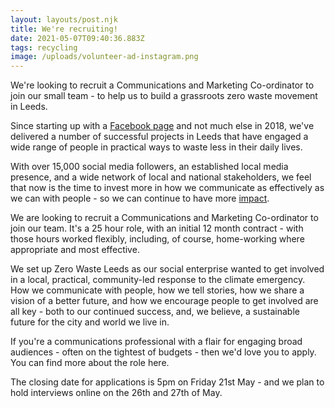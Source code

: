 ```yaml
---
layout: layouts/post.njk
title: We're recruiting!
date: 2021-05-07T09:40:36.883Z
tags: recycling
image: /uploads/volunteer-ad-instagram.png
---
```

We're looking to recruit a Communications and Marketing Co-ordinator to join our small team - to help us to build a grassroots zero waste movement in Leeds.  

Since starting up with a [Facebook page](https://www.facebook.com/zerowasteleeds/) and not much else in 2018, we've delivered a number of successful projects in Leeds that have engaged a wide range of people in practical ways to waste less in their daily lives.

With over 15,000 social media followers, an established local media presence, and a wide network of local and national stakeholders, we feel that now is the time to invest more in how we communicate as effectively as we can with people - so we can continue to have more [impact](https://issuu.com/zerowasteleeds/docs/2020_impact_report__6_).

We are looking to recruit a Communications and Marketing Co-ordinator to join our team.  It's a 25 hour role, with an initial 12 month contract - with those hours worked flexibly, including, of course, home-working where appropriate and most effective.

We set up Zero Waste Leeds as our social enterprise wanted to get involved in a local, practical, community-led response to the climate emergency.  How we communicate with people, how we tell stories, how we share a vision of a better future, and how we encourage people to get involved are all key - both to our continued success, and, we believe, a sustainable future for the city and world we live in.

If you're a communications professional with a flair for engaging broad audiences - often on the tightest of budgets - then we'd love you to apply.  You can find more about the role here.

The closing date for applications is 5pm on Friday 21st May - and we plan to hold interviews online on the 26th and 27th of May.